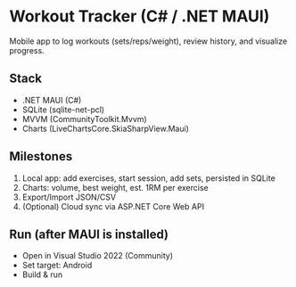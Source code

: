 # Workout Tracker (C# / .NET MAUI)

Mobile app to log workouts (sets/reps/weight), review history, and visualize progress.

## Stack
- .NET MAUI (C#)
- SQLite (sqlite-net-pcl)
- MVVM (CommunityToolkit.Mvvm)
- Charts (LiveChartsCore.SkiaSharpView.Maui)

## Milestones
1) Local app: add exercises, start session, add sets, persisted in SQLite
2) Charts: volume, best weight, est. 1RM per exercise
3) Export/Import JSON/CSV
4) (Optional) Cloud sync via ASP.NET Core Web API

## Run (after MAUI is installed)
- Open in Visual Studio 2022 (Community)
- Set target: Android
- Build & run
